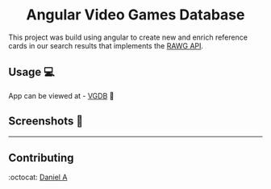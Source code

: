 <h1 align="center">Angular Video Games Database</h1>

This project was build using angular to create new and enrich reference cards in our search results that implements the [RAWG API](https://rawg.io/apidocs).

## Usage 💻

App can be viewed at - [VGDB]() 🔗

## Screenshots 📸


---

[1]: https://github.com/dannyyyspam/
[2]: https://github.com/dannyyyspam/
[3]: https://github.com/dannyyyspam/
[4]: https://github.com/dannyyyspam/

## Contributing

:octocat: [Daniel A](https://github.com/dannyyyspam)
